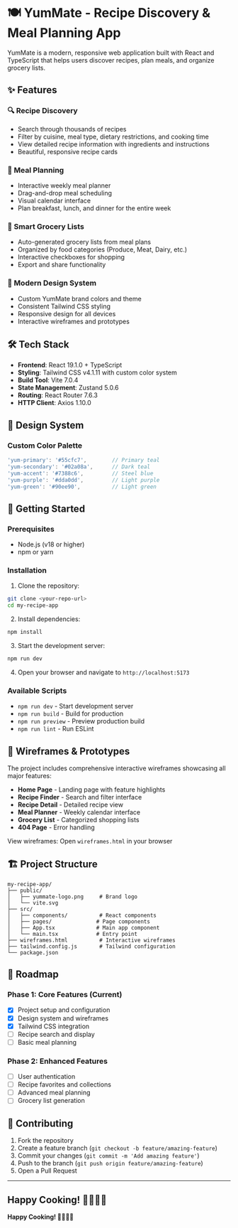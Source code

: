 # 🍽️ YumMate - Recipe Discovery & Meal Planning App

YumMate is a modern, responsive web application built with React and TypeScript that helps users discover recipes, plan meals, and organize grocery lists.

## ✨ Features

### 🔍 Recipe Discovery
- Search through thousands of recipes
- Filter by cuisine, meal type, dietary restrictions, and cooking time
- View detailed recipe information with ingredients and instructions
- Beautiful, responsive recipe cards

### 📅 Meal Planning
- Interactive weekly meal planner
- Drag-and-drop meal scheduling
- Visual calendar interface
- Plan breakfast, lunch, and dinner for the entire week

### 🛒 Smart Grocery Lists
- Auto-generated grocery lists from meal plans
- Organized by food categories (Produce, Meat, Dairy, etc.)
- Interactive checkboxes for shopping
- Export and share functionality

### 🎨 Modern Design System
- Custom YumMate brand colors and theme
- Consistent Tailwind CSS styling
- Responsive design for all devices
- Interactive wireframes and prototypes

## 🛠️ Tech Stack

- **Frontend**: React 19.1.0 + TypeScript
- **Styling**: Tailwind CSS v4.1.11 with custom color system
- **Build Tool**: Vite 7.0.4
- **State Management**: Zustand 5.0.6
- **Routing**: React Router 7.6.3
- **HTTP Client**: Axios 1.10.0

## 🎨 Design System

### Custom Color Palette
```javascript
'yum-primary': '#55cfc7',        // Primary teal
'yum-secondary': '#02a08a',      // Dark teal
'yum-accent': '#7388c6',         // Steel blue
'yum-purple': '#dda0dd',         // Light purple
'yum-green': '#90ee90',          // Light green
```

## 🚀 Getting Started

### Prerequisites
- Node.js (v18 or higher)
- npm or yarn

### Installation

1. Clone the repository:
```bash
git clone <your-repo-url>
cd my-recipe-app
```

2. Install dependencies:
```bash
npm install
```

3. Start the development server:
```bash
npm run dev
```

4. Open your browser and navigate to `http://localhost:5173`

### Available Scripts

- `npm run dev` - Start development server
- `npm run build` - Build for production
- `npm run preview` - Preview production build
- `npm run lint` - Run ESLint

## 📱 Wireframes & Prototypes

The project includes comprehensive interactive wireframes showcasing all major features:

- **Home Page** - Landing page with feature highlights
- **Recipe Finder** - Search and filter interface
- **Recipe Detail** - Detailed recipe view
- **Meal Planner** - Weekly calendar interface
- **Grocery List** - Categorized shopping lists
- **404 Page** - Error handling

View wireframes: Open `wireframes.html` in your browser

## 🏗️ Project Structure

```
my-recipe-app/
├── public/
│   ├── yummate-logo.png     # Brand logo
│   └── vite.svg
├── src/
│   ├── components/          # React components
│   ├── pages/              # Page components
│   ├── App.tsx             # Main app component
│   └── main.tsx            # Entry point
├── wireframes.html          # Interactive wireframes
├── tailwind.config.js       # Tailwind configuration
└── package.json
```

## 🎯 Roadmap

### Phase 1: Core Features (Current)
- [x] Project setup and configuration
- [x] Design system and wireframes
- [x] Tailwind CSS integration
- [ ] Recipe search and display
- [ ] Basic meal planning

### Phase 2: Enhanced Features
- [ ] User authentication
- [ ] Recipe favorites and collections
- [ ] Advanced meal planning
- [ ] Grocery list generation

## 🤝 Contributing

1. Fork the repository
2. Create a feature branch (`git checkout -b feature/amazing-feature`)
3. Commit your changes (`git commit -m 'Add amazing feature'`)
4. Push to the branch (`git push origin feature/amazing-feature`)
5. Open a Pull Request

---

**Happy Cooking! 👨‍🍳👩‍🍳**
---

**Happy Cooking! 👨‍🍳👩‍🍳**
